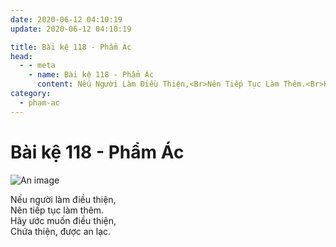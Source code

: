 ```yaml
---
date: 2020-06-12 04:10:19
update: 2020-06-12 04:10:19

title: Bài kệ 118 - Phẩm Ác
head:
  - - meta
    - name: Bài kệ 118 - Phẩm Ác
      content: Nếu Người Làm Điều Thiện,<Br>Nên Tiếp Tục Làm Thêm.<Br>Hãy Ước Muốn Điều Thiện,<Br>Chứa Thiện, Được An Lạc.<Br>
category:
  - pham-ac
---
```


# Bài kệ 118 - Phẩm Ác

![An image](/img/pham-ac/pham-ac-118.jpg)

Nếu người làm điều thiện,<br>Nên tiếp tục làm thêm.<br>Hãy ước muốn điều thiện,<br>Chứa thiện, được an lạc.<br>
